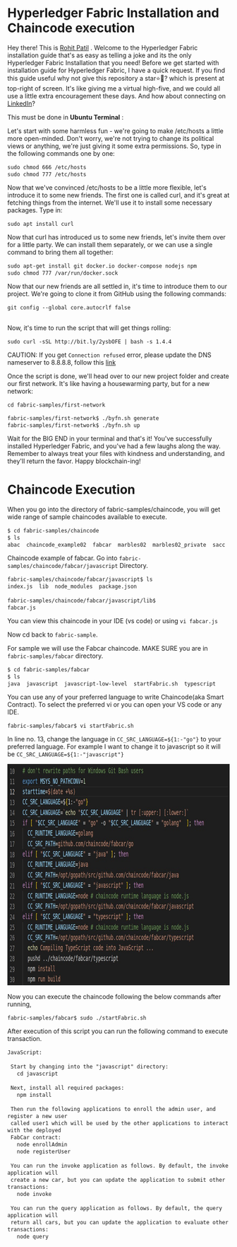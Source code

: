 # Hyperledger Fabric Installation and Chaincode execution

Hey there! This is <a href="https://www.linkedin.com/in/rohit-patil-06a5261b6/" target="_blank">Rohit Patil</a> . Welcome to the Hyperledger Fabric installation guide that's as easy as telling a joke and its the only Hyperledger Fabric Installation that you need! Before we get started with installation guide for Hyperledger Fabric, I have a quick request. If you find this guide useful why not give this repository a star⭐🤩? which is present at top-right of screen. It's like giving me a virtual high-five, and we could all use a little extra encouragement these days. And how about connecting on [LinkedIn](https://www.linkedin.com/in/rohit-patil-06a5261b6/)?

This must be done in **Ubuntu Terminal** :

Let's start with some harmless fun - we're going to make /etc/hosts a little more open-minded. Don't worry, we're not trying to change its political views or anything, we're just giving it some extra permissions. So, type in the following commands one by one:


```
sudo chmod 666 /etc/hosts
sudo chmod 777 /etc/hosts
```
Now that we've convinced /etc/hosts to be a little more flexible, let's introduce it to some new friends. The first one is called curl, and it's great at fetching things from the internet. We'll use it to install some necessary packages. Type in:


```
sudo apt install curl 

```
Now that curl has introduced us to some new friends, let's invite them over for a little party. We can install them separately, or we can use a single command to bring them all together:

```
sudo apt-get install git docker.io docker-compose nodejs npm 
sudo chmod 777 /var/run/docker.sock
```
Now that our new friends are all settled in, it's time to introduce them to our project. We're going to clone it from GitHub using the following commands:

```
git config --global core.autocrlf false
 
```
Now, it's time to run the script that will get things rolling:

```
sudo curl -sSL http://bit.ly/2ysbOFE | bash -s 1.4.4
```
CAUTION: If you get ```Connection refused``` error, please update the DNS nameserver to 8.8.8.8, follow this [link](https://linux.how2shout.com/how-to-set-dns-nameserver-on-ubuntu-22-04-lts-jammy/)

Once the script is done, we'll head over to our new project folder and create our first network. It's like having a housewarming party, but for a new network:

```
cd fabric-samples/first-network
```
```
fabric-samples/first-network$ ./byfn.sh generate
fabric-samples/first-network$ ./byfn.sh up
```

Wait for the BIG END in your terminal and that's it! You've successfully installed Hyperledger Fabric, and you've had a few laughs along the way. Remember to always treat your files with kindness and understanding, and they'll return the favor. Happy blockchain-ing!


# Chaincode Execution

When you go into the directory of fabric-samples/chaincode, you will get wide range of sample chaincodes available to execute.

```console
$ cd fabric-samples/chaincode
$ ls
abac  chaincode_example02  fabcar  marbles02  marbles02_private  sacc

```
Chaincode example of fabcar. Go into ```fabric-samples/chaincode/fabcar/javascript``` Directory.
```console
fabric-samples/chaincode/fabcar/javascript$ ls
index.js  lib  node_modules  package.json

fabric-samples/chaincode/fabcar/javascript/lib$
fabcar.js
```


You can view this chaincode in your IDE (vs code) or using ```vi fabcar.js```

Now cd back to ```fabric-sample```.

For sample we will use the Fabcar chaincode. MAKE SURE you are in ```fabric-samples/fabcar``` directory.

```console
$ cd fabric-samples/fabcar
$ ls
java  javascript  javascript-low-level  startFabric.sh  typescript

```
You can use any of your preferred language to write Chaincode(aka Smart Contract).
To select the preferred vi or you can open your VS code or any IDE.

```
fabric-samples/fabcar$ vi startFabric.sh

```
In line no. 13, change the language in ```CC_SRC_LANGUAGE=${1:-"go"}``` to your preferred language. For example I want to change it to javascript so it will be ```CC_SRC_LANGUAGE=${1:-"javascript"}```


<img src="git.jpg" alt="Alt text" width="900" height="500">

 Now you can execute the chaincode following the below commands after running,
 ```
 fabric-samples/fabcar$ sudo ./startFabric.sh

 ```
 After execution of this script you can run the following command to execute transaction.
 ```console
 JavaScript:

  Start by changing into the "javascript" directory:
    cd javascript

  Next, install all required packages:
    npm install

  Then run the following applications to enroll the admin user, and register a new user
  called user1 which will be used by the other applications to interact with the deployed
  FabCar contract:
    node enrollAdmin
    node registerUser

  You can run the invoke application as follows. By default, the invoke application will
  create a new car, but you can update the application to submit other transactions:
    node invoke

  You can run the query application as follows. By default, the query application will
  return all cars, but you can update the application to evaluate other transactions:
    node query
```
